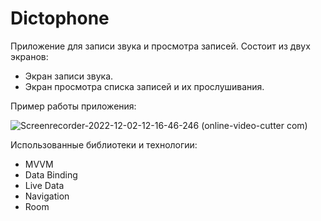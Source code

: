 # Dictophone
Приложение для записи звука и просмотра записей.
Состоит из двух экранов:
* Экран записи звука.
* Экран просмотра списка записей и их прослушивания.

Пример работы приложения:

![Screenrecorder-2022-12-02-12-16-46-246 (online-video-cutter com)](https://user-images.githubusercontent.com/45200119/205231705-e24eaab4-8e4c-4247-a3f1-494fec749dff.gif)

Использованные библиотеки и технологии:
* MVVM
* Data Binding
* Live Data
* Navigation
* Room
